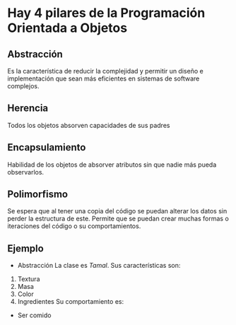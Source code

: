 # Hay 4 pilares de la Programación Orientada a Objetos

## Abstracción
Es la característica de reducir la complejidad y permitir un diseño e implementación que sean más eficientes en sistemas de software complejos.
## Herencia
Todos los objetos absorven capacidades de sus padres
## Encapsulamiento
Habilidad de los objetos de absorver atributos sin que nadie más pueda observarlos.
## Polimorfismo
Se espera que al tener una copia del código se puedan alterar los datos sin perder la estructura de este. 
Permite que se puedan crear muchas formas o iteraciones del código o su comportamientos. 

## Ejemplo
- Abstracción
La clase es _Tamal_.
Sus características son:
1. Textura
2. Masa
3. Color
4. Ingredientes
Su comportamiento es:
  - Ser comido
